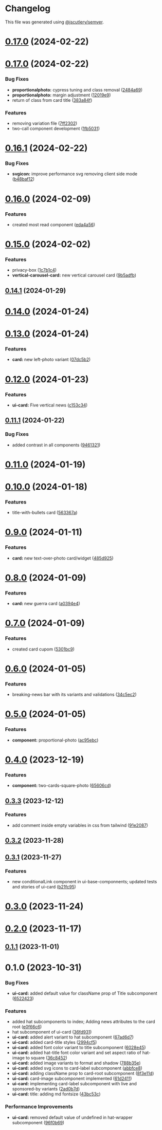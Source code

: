 # Changelog

This file was generated using [@jscutlery/semver](https://github.com/jscutlery/semver).

# [0.17.0](https://gitlab.ir7.com.br/r7/front-monorepo/compare/ui-card-0.16.1...ui-card-0.17.0) (2024-02-22)

# [0.17.0](https://gitlab.ir7.com.br/r7/front-monorepo/compare/ui-card-0.16.0...ui-card-0.17.0) (2024-02-22)

### Bug Fixes

- **proportionalphoto:** cypress tuning and class removal ([2484a69](https://gitlab.ir7.com.br/r7/front-monorepo/commit/2484a6973a304915298e0c2285d0c4a936bb0e5e))
- **proportionalphoto:** margin adjustment ([12019e9](https://gitlab.ir7.com.br/r7/front-monorepo/commit/12019e9ca542da547d14ccfcfc6a1dc5498641d3))
- return of class from card title ([383a84f](https://gitlab.ir7.com.br/r7/front-monorepo/commit/383a84f8496438e3afdd42e86c6f0fdc4e40474a))

### Features

- removing variation file ([7ff2302](https://gitlab.ir7.com.br/r7/front-monorepo/commit/7ff2302a6fa158ddb43879cf75f6418b7263e4c2))
- two-call component development ([1fb5031](https://gitlab.ir7.com.br/r7/front-monorepo/commit/1fb50315061472c973cfdd20b74d273b88203ef7))

# [0.16.1](https://gitlab.ir7.com.br/r7/front-monorepo/compare/ui-card-0.16.0...ui-card-0.16.1) (2024-02-22)

### Bug Fixes

- **svgicon:** improve performance svg removing client side mode ([b48baf12](https://gitlab.ir7.com.br/r7/front-monorepo/-/commit/b48baf1240ac0cac83f83d83c2fe29a75176239c))

# [0.16.0](https://gitlab.ir7.com.br/r7/front-monorepo/compare/ui-card-0.15.0...ui-card-0.16.0) (2024-02-09)

### Features

- created most read component ([eda4a56](https://gitlab.ir7.com.br/r7/front-monorepo/commit/eda4a56338fae5716afadcfd078b3156c486a0cc))

# [0.15.0](https://gitlab.ir7.com.br/r7/front-monorepo/compare/ui-card-0.14.1...ui-card-0.15.0) (2024-02-02)

### Features

- privacy-box ([1c7b1c4](https://gitlab.ir7.com.br/r7/front-monorepo/commit/1c7b1c41ed39af318344eb04f0956feaec43f5b8))
- **vertical-carousel-card:** new vertical carousel card ([9b5adfb](https://gitlab.ir7.com.br/r7/front-monorepo/commit/9b5adfbd3c761f0f28c7a0793a9e6c659270d7bf))

## [0.14.1](https://gitlab.ir7.com.br/r7/front-monorepo/compare/ui-card-0.14.0...ui-card-0.14.1) (2024-01-29)

# [0.14.0](https://gitlab.ir7.com.br/r7/front-monorepo/compare/ui-card-0.13.0...ui-card-0.14.0) (2024-01-24)

# [0.13.0](https://gitlab.ir7.com.br/r7/front-monorepo/compare/ui-card-0.12.0...ui-card-0.13.0) (2024-01-24)

### Features

- **card:** new left-photo variant ([07dc5b2](https://gitlab.ir7.com.br/r7/front-monorepo/commit/07dc5b24c14074a5290dcbf74aac1c7f3e9c361f))

# [0.12.0](https://gitlab.ir7.com.br/r7/front-monorepo/compare/ui-card-0.11.1...ui-card-0.12.0) (2024-01-23)

### Features

- **ui-card:** Five vertical news ([c153c34](https://gitlab.ir7.com.br/r7/front-monorepo/commit/c153c341d99f7a79d341c0a75138521106d78aee))

## [0.11.1](https://gitlab.ir7.com.br/r7/front-monorepo/compare/ui-card-0.11.0...ui-card-0.11.1) (2024-01-22)

### Bug Fixes

- added contrast in all components ([9461321](https://gitlab.ir7.com.br/r7/front-monorepo/commit/9461321c9c512f5cae094ffcb9042798e69f29e3))

# [0.11.0](https://gitlab.ir7.com.br/r7/front-monorepo/compare/ui-card-0.10.0...ui-card-0.11.0) (2024-01-19)

# [0.10.0](https://gitlab.ir7.com.br/r7/front-monorepo/compare/ui-card-0.9.0...ui-card-0.10.0) (2024-01-18)

### Features

- title-with-bullets card ([563367a](https://gitlab.ir7.com.br/r7/front-monorepo/commit/563367a3694d81ec952110da4eb012a2470649cb))

# [0.9.0](https://gitlab.ir7.com.br/r7/front-monorepo/compare/ui-card-0.8.0...ui-card-0.9.0) (2024-01-11)

### Features

- **card:** new text-over-photo card/widget ([485d925](https://gitlab.ir7.com.br/r7/front-monorepo/commit/485d925e911b4654c3eab7f75a46cf58e3d7b511))

# [0.8.0](https://gitlab.ir7.com.br/r7/front-monorepo/compare/ui-card-0.7.0...ui-card-0.8.0) (2024-01-09)

### Features

- **card:** new guerra card ([a0394e4](https://gitlab.ir7.com.br/r7/front-monorepo/commit/a0394e466ba88c61cf6b5feacd5ebcef7a9130f5))

# [0.7.0](https://gitlab.ir7.com.br/r7/front-monorepo/compare/ui-card-0.6.0...ui-card-0.7.0) (2024-01-09)

### Features

- created card cupom ([5301bc9](https://gitlab.ir7.com.br/r7/front-monorepo/commit/5301bc967ab028e7aefa5bb8a4385311c4c21bc6))

# [0.6.0](https://gitlab.ir7.com.br/r7/front-monorepo/compare/ui-card-0.5.0...ui-card-0.6.0) (2024-01-05)

### Features

- breaking-news bar with its variants and validations ([34c5ec2](https://gitlab.ir7.com.br/r7/front-monorepo/commit/34c5ec292cf656c353c8c3132923f614b714e076))

# [0.5.0](https://gitlab.ir7.com.br/r7/front-monorepo/compare/ui-card-0.4.0...ui-card-0.5.0) (2024-01-05)

### Features

- **component:** proportional-photo ([ac95ebc](https://gitlab.ir7.com.br/r7/front-monorepo/commit/ac95ebc8e5f838da52d7481b2b5a1f443aa756f3))

# [0.4.0](https://gitlab.ir7.com.br/r7/front-monorepo/compare/ui-card-0.3.3...ui-card-0.4.0) (2023-12-19)

### Features

- **component:** two-cards-square-photo ([65606cd](https://gitlab.ir7.com.br/r7/front-monorepo/commit/65606cd613add4f911b81f27a6e542e6997de9d0))

## [0.3.3](https://gitlab.ir7.com.br/r7/front-monorepo/compare/ui-card-0.3.2...ui-card-0.3.3) (2023-12-12)

### Features

- add comment inside empty variables in css from tailwind ([91e2087](https://gitlab.ir7.com.br/r7/front-monorepo/commit/91e208700db842328932c806aac0482e689cf86b))

## [0.3.2](https://gitlab.ir7.com.br/r7/front-monorepo/compare/ui-card-0.3.1...ui-card-0.3.2) (2023-11-28)

## [0.3.1](https://gitlab.ir7.com.br/r7/front-monorepo/compare/ui-card-0.3.0...ui-card-0.3.1) (2023-11-27)

### Features

- new conditionalLink component in ui-base-componnents; updated tests and stories of ui-card ([b21fc95](https://gitlab.ir7.com.br/r7/front-monorepo/commit/b21fc95bb1ad1146714dafb7fa6eb763a853a738))

# [0.3.0](https://gitlab.ir7.com.br/r7/front-monorepo/compare/ui-card-0.2.0...ui-card-0.3.0) (2023-11-24)

# [0.2.0](https://gitlab.ir7.com.br/r7/front-monorepo/compare/ui-card-0.1.1...ui-card-0.2.0) (2023-11-17)

## [0.1.1](https://gitlab.ir7.com.br/r7/front-monorepo/compare/ui-card-0.1.0...ui-card-0.1.1) (2023-11-01)

# 0.1.0 (2023-10-31)

### Bug Fixes

- **ui-card:** added default value for className prop of Title subcomponent ([6522423](https://gitlab.ir7.com.br/r7/front-monorepo/commit/652242399f394676eda2a398522e2a5a57abc0b0))

### Features

- added hat subcomponents to index; Adding news attributes to the card root ([e0f66c6](https://gitlab.ir7.com.br/r7/front-monorepo/commit/e0f66c6cc2b8c43e2dd0d24459434f1f1cd9d676))
- hat subcomponent of ui-card ([36fd931](https://gitlab.ir7.com.br/r7/front-monorepo/commit/36fd931a422bc00ec241bab51abd8644397ba7f6))
- **ui-card:** added alert variant to hat subcomponent ([67ad6d7](https://gitlab.ir7.com.br/r7/front-monorepo/commit/67ad6d7601d785e80a1e7d06b8a008cc741ba032))
- **ui-card:** added card-title styles ([2994cf5](https://gitlab.ir7.com.br/r7/front-monorepo/commit/2994cf5620c8e7fb4b7fafa1a5c3a4a117307909))
- **ui-card:** added font color variant to title subcomponent ([6028e45](https://gitlab.ir7.com.br/r7/front-monorepo/commit/6028e45374e6ed8a1bbf2b3ece485b86b5babaad))
- **ui-card:** added hat-title font color variant and set aspect ratio of hat-image to square ([36c8452](https://gitlab.ir7.com.br/r7/front-monorepo/commit/36c845248a14d32a83f8c85648d26672a587196d))
- **ui-card:** added image variants to format and shadow ([788b35e](https://gitlab.ir7.com.br/r7/front-monorepo/commit/788b35e41180db0bedefbd585d2b1eec729a9afa))
- **ui-card:** added svg icons to card-label subcomponent ([abbfce8](https://gitlab.ir7.com.br/r7/front-monorepo/commit/abbfce831266508a005551add7b56a0aa7b33139))
- **ui-card:** adding className prop to card-root subcomponent ([8f3e11d](https://gitlab.ir7.com.br/r7/front-monorepo/commit/8f3e11d39d88820d59202e2004737603ecbea96d))
- **ui-card:** card-image subcomponent implemented ([61d2411](https://gitlab.ir7.com.br/r7/front-monorepo/commit/61d24117e4363c37c77de37e68578547b06e1cd9))
- **ui-card:** implementing card-label subcomponent with live and sponsored-by variants ([2ad0b7d](https://gitlab.ir7.com.br/r7/front-monorepo/commit/2ad0b7d8e23810bda7a724170309ee41dddbe4e3))
- **ui-card:** title: adding md fontsize ([43bc53c](https://gitlab.ir7.com.br/r7/front-monorepo/commit/43bc53cbb294197ca25db18954e88f4fb02c2550))

### Performance Improvements

- **ui-card:** removed default value of undefined in hat-wrapper subcomponent ([96f0b69](https://gitlab.ir7.com.br/r7/front-monorepo/commit/96f0b69ab0218f3332ffd13513788aa661c67816))
